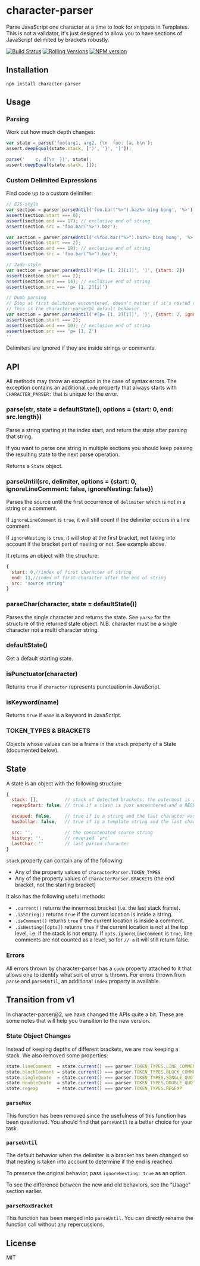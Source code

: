 # character-parser

Parse JavaScript one character at a time to look for snippets in Templates.  This is not a validator, it's just designed to allow you to have sections of JavaScript delimited by brackets robustly.

[![Build Status](https://img.shields.io/github/actions/workflow/status/ForbesLindesay/character-parser/rollingversions-canary.yml?branch=master&style=for-the-badge)](https://github.com/ForbesLindesay/character-parser/actions)
[![Rolling Versions](https://img.shields.io/badge/Rolling%20Versions-Enabled-brightgreen?style=for-the-badge)](https://rollingversions.com/ForbesLindesay/character-parser)
[![NPM version](https://img.shields.io/npm/v/character-parser?style=for-the-badge)](https://www.npmjs.com/package/character-parser)

## Installation

    npm install character-parser

## Usage

### Parsing

Work out how much depth changes:

```js
var state = parse('foo(arg1, arg2, {\n  foo: [a, b\n');
assert.deepEqual(state.stack, [')', '}', ']']);

parse('    c, d]\n  })', state);
assert.deepEqual(state.stack, []);
```

### Custom Delimited Expressions

Find code up to a custom delimiter:

```js
// EJS-style
var section = parser.parseUntil('foo.bar("%>").baz%> bing bong', '%>');
assert(section.start === 0);
assert(section.end === 17); // exclusive end of string
assert(section.src = 'foo.bar("%>").baz');

var section = parser.parseUntil('<%foo.bar("%>").baz%> bing bong', '%>', {start: 2});
assert(section.start === 2);
assert(section.end === 19); // exclusive end of string
assert(section.src = 'foo.bar("%>").baz');

// Jade-style
var section = parser.parseUntil('#[p= [1, 2][i]]', ']', {start: 2})
assert(section.start === 2);
assert(section.end === 14); // exclusive end of string
assert(section.src === 'p= [1, 2][i]')

// Dumb parsing
// Stop at first delimiter encountered, doesn't matter if it's nested or not
// This is the character-parser@1 default behavior.
var section = parser.parseUntil('#[p= [1, 2][i]]', '}', {start: 2, ignoreNesting: true})
assert(section.start === 2);
assert(section.end === 10); // exclusive end of string
assert(section.src === 'p= [1, 2')
''
```

Delimiters are ignored if they are inside strings or comments.

## API

All methods may throw an exception in the case of syntax errors. The exception contains an additional `code` property that always starts with `CHARACTER_PARSER:` that is unique for the error.

### parse(str, state = defaultState(), options = {start: 0, end: src.length})

Parse a string starting at the index start, and return the state after parsing that string.

If you want to parse one string in multiple sections you should keep passing the resulting state to the next parse operation.

Returns a `State` object.

### parseUntil(src, delimiter, options = {start: 0, ignoreLineComment: false, ignoreNesting: false})

Parses the source until the first occurrence of `delimiter` which is not in a string or a comment.

If `ignoreLineComment` is `true`, it will still count if the delimiter occurs in a line comment.

If `ignoreNesting` is `true`, it will stop at the first bracket, not taking into account if the bracket part of nesting or not. See example above.

It returns an object with the structure:

```js
{
  start: 0,//index of first character of string
  end: 13,//index of first character after the end of string
  src: 'source string'
}
```

### parseChar(character, state = defaultState())

Parses the single character and returns the state.  See `parse` for the structure of the returned state object.  N.B. character must be a single character not a multi character string.

### defaultState()

Get a default starting state.

### isPunctuator(character)

Returns `true` if `character` represents punctuation in JavaScript.

### isKeyword(name)

Returns `true` if `name` is a keyword in JavaScript.

### TOKEN_TYPES & BRACKETS

Objects whose values can be a frame in the `stack` property of a State (documented below).

## State

A state is an object with the following structure

```js
{
  stack: [],          // stack of detected brackets; the outermost is [0]
  regexpStart: false, // true if a slash is just encountered and a REGEXP state has just been added to the stack

  escaped: false,     // true if in a string and the last character was an escape character
  hasDollar: false,   // true if in a template string and the last character was a dollar sign

  src: '',            // the concatenated source string
  history: '',        // reversed `src`
  lastChar: ''        // last parsed character
}
```

`stack` property can contain any of the following:

- Any of the property values of `characterParser.TOKEN_TYPES`
- Any of the property values of `characterParser.BRACKETS` (the end bracket, not the starting bracket)

It also has the following useful methods:

- `.current()` returns the innermost bracket (i.e. the last stack frame).
- `.isString()` returns `true` if the current location is inside a string.
- `.isComment()` returns `true` if the current location is inside a comment.
- `.isNesting([opts])` returns `true` if the current location is not at the top level, i.e. if the stack is not empty. If `opts.ignoreLineComment` is `true`, line comments are not counted as a level, so for `// a` it will still return false.

### Errors

All errors thrown by character-parser has a `code` property attached to it that allows one to identify what sort of error is thrown. For errors thrown from `parse` and `parseUntil`, an additional `index` property is available.

## Transition from v1

In character-parser@2, we have changed the APIs quite a bit. These are some notes that will help you transition to the new version.

### State Object Changes

Instead of keeping depths of different brackets, we are now keeping a stack. We also removed some properties:

```js
state.lineComment  → state.current() === parser.TOKEN_TYPES.LINE_COMMENT
state.blockComment → state.current() === parser.TOKEN_TYPES.BLOCK_COMMENT
state.singleQuote  → state.current() === parser.TOKEN_TYPES.SINGLE_QUOTE
state.doubleQuote  → state.current() === parser.TOKEN_TYPES.DOUBLE_QUOTE
state.regexp       → state.current() === parser.TOKEN_TYPES.REGEXP
```

### `parseMax`

This function has been removed since the usefulness of this function has been questioned. You should find that `parseUntil` is a better choice for your task.

### `parseUntil`

The default behavior when the delimiter is a bracket has been changed so that nesting is taken into account to determine if the end is reached.

To preserve the original behavior, pass `ignoreNesting: true` as an option.

To see the difference between the new and old behaviors, see the "Usage" section earlier.

### `parseMaxBracket`

This function has been merged into `parseUntil`. You can directly rename the function call without any repercussions.

## License

MIT

